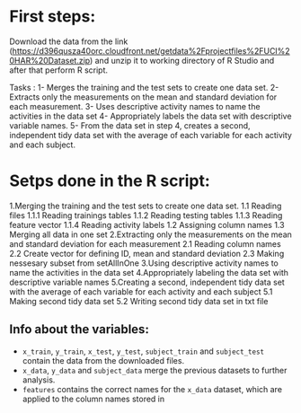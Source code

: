 # First steps: 

Download the data from the link (https://d396qusza40orc.cloudfront.net/getdata%2Fprojectfiles%2FUCI%20HAR%20Dataset.zip)
and unzip it to working directory of R Studio and after that perform R script.

Tasks :
1- Merges the training and the test sets to create one data set.
2- Extracts only the measurements on the mean and standard deviation for each measurement.
3- Uses descriptive activity names to name the activities in the data set
4- Appropriately labels the data set with descriptive variable names.
5- From the data set in step 4, creates a second, independent tidy data set with the average of each variable for each activity and each subject.

# Setps done in the R script:

1.Merging the training and the test sets to create one data set.
1.1 Reading files
1.1.1 Reading trainings tables
1.1.2 Reading testing tables
1.1.3 Reading feature vector
1.1.4 Reading activity labels
1.2 Assigning column names
1.3 Merging all data in one set
2.Extracting only the measurements on the mean and standard deviation for each measurement
2.1 Reading column names
2.2 Create vector for defining ID, mean and standard deviation
2.3 Making nessesary subset from setAllInOne
3.Using descriptive activity names to name the activities in the data set
4.Appropriately labeling the data set with descriptive variable names
5.Creating a second, independent tidy data set with the average of each variable for each activity and each subject
5.1 Making second tidy data set
5.2 Writing second tidy data set in txt file


## Info about the variables:   
- `x_train`, `y_train`, `x_test`, `y_test`, `subject_train` and `subject_test` contain the data from the downloaded files.
- `x_data`, `y_data` and `subject_data` merge the previous datasets to further analysis.
- `features` contains the correct names for the `x_data` dataset, which are applied to the column names stored in
 
